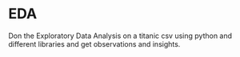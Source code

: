 # EDA
Don the Exploratory Data Analysis on a titanic csv using python and different libraries and get observations and insights.
